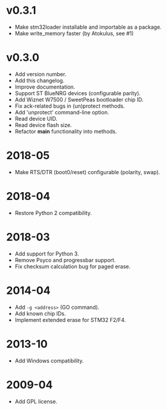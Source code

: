 
v0.3.1
======
* Make stm32loader installable and importable as a package.
* Make write_memory faster (by Atokulus, see #1)

v0.3.0
=======
* Add version number.
* Add this changelog.
* Improve documentation.
* Support ST BlueNRG devices (configurable parity).
* Add Wiznet W7500 / SweetPeas bootloader chip ID.
* Fix ack-related bugs in (un)protect methods.
* Add 'unprotect' command-line option.
* Read device UID.
* Read device flash size.
* Refactor __main__ functionality into methods.

2018-05
=======
* Make RTS/DTR (boot0/reset) configurable (polarity, swap).

2018-04
=======
* Restore Python 2 compatibility.

2018-03
=======
* Add support for Python 3.
* Remove Psyco and progressbar support.
* Fix checksum calculation bug for paged erase.

2014-04
=======
* Add `-g <address>` (GO command).
* Add known chip IDs.
* Implement extended erase for STM32 F2/F4.

2013-10
=======
* Add Windows compatibility.

2009-04
=======
* Add GPL license.
